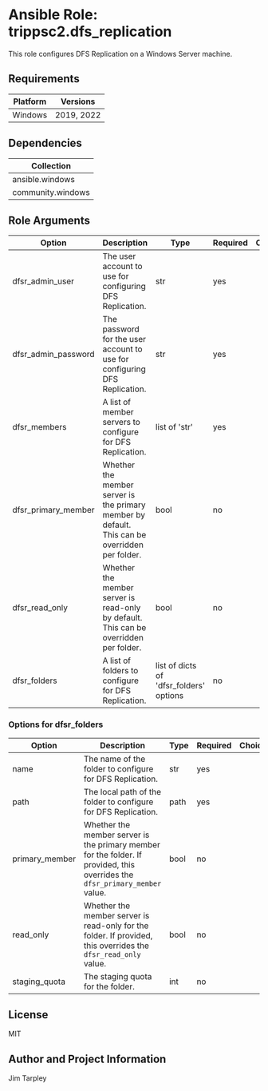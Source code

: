 <!-- BEGIN_ANSIBLE_DOCS -->

# Ansible Role: trippsc2.dfs_replication
This role configures DFS Replication on a Windows Server machine.

## Requirements

| Platform | Versions |
| -------- | -------- |
| Windows | 2019, 2022 |

## Dependencies

| Collection |
| ---------- |
| ansible.windows |
| community.windows |

## Role Arguments
|Option|Description|Type|Required|Choices|Default|
|---|---|---|---|---|---|
| dfsr_admin_user | The user account to use for configuring DFS Replication. | str | yes |  |  |
| dfsr_admin_password | The password for the user account to use for configuring DFS Replication. | str | yes |  |  |
| dfsr_members | A list of member servers to configure for DFS Replication. | list of 'str' | yes |  |  |
| dfsr_primary_member | Whether the member server is the primary member by default. This can be overridden per folder. | bool | no |  | false |
| dfsr_read_only | Whether the member server is read-only by default. This can be overridden per folder. | bool | no |  | false |
| dfsr_folders | A list of folders to configure for DFS Replication. | list of dicts of 'dfsr_folders' options | no |  |  |

### Options for dfsr_folders
|Option|Description|Type|Required|Choices|Default|
|---|---|---|---|---|---|
| name | The name of the folder to configure for DFS Replication. | str | yes |  |  |
| path | The local path of the folder to configure for DFS Replication. | path | yes |  |  |
| primary_member | Whether the member server is the primary member for the folder. If provided, this overrides the `dfsr_primary_member` value. | bool | no |  | false |
| read_only | Whether the member server is read-only for the folder. If provided, this overrides the `dfsr_read_only` value. | bool | no |  | false |
| staging_quota | The staging quota for the folder. | int | no |  | 4096 |


## License
MIT

## Author and Project Information
Jim Tarpley
<!-- END_ANSIBLE_DOCS -->
